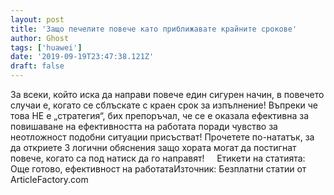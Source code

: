 ```yaml
---
layout: post
title: 'Защо печелите повече като приближавате крайните срокове'
author: Ghost
tags: ['huawei']
date: '2019-09-19T23:47:38.121Z'
draft: false
---
```


За всеки, който иска да направи повече един сигурен начин, в повечето случаи е, когато се сблъскате с краен срок за изпълнение! Въпреки че това НЕ е „стратегия“, бих препоръчал, че се е оказала ефективна за повишаване на ефективността на работата поради чувство за неотложност подобни ситуации присъстват! Прочетете по-нататък, за да откриете 3 логични обяснения защо хората могат да постигнат повече, когато са под натиск да го направят!     Етикети на статията:         Още готово, ефективност на работатаИзточник: Безплатни статии от ArticleFactory.com
